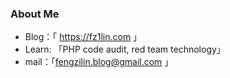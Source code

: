 ### About  Me
-  Blog：「 https://fz1lin.com 」
- Learn: 「PHP code audit, red team technology」
- mail：「fengzilin.blog@gmail.com 」
